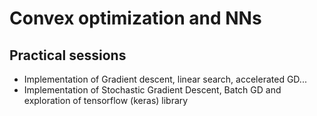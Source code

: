 # Convex optimization and NNs

## Practical sessions

- Implementation of Gradient descent, linear search, accelerated GD...
- Implementation of Stochastic Gradient Descent, Batch GD and exploration of tensorflow (keras) library
